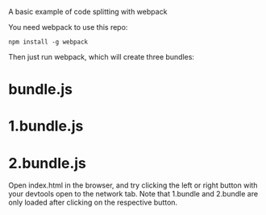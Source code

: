 A basic example of code splitting with webpack

You need webpack to use this repo:
```
npm install -g webpack
```

Then just run webpack, which will create three bundles:
# bundle.js
# 1.bundle.js
# 2.bundle.js

Open index.html in the browser, and try clicking the left or right button
with your devtools open to the network tab. Note that 1.bundle and 2.bundle
are only loaded after clicking on the respective button.
